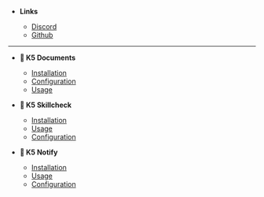 - **Links**

  - [Discord](https://discord.com/invite/WmANgpdrgZ)
  - [Github](https://github.com/kac5a)

---

- **📄 K5 Documents**

  - [Installation](k5documents/installation.md)
  - [Configuration](k5documents/configuration.md)
  - [Usage](k5documents/usage.md)

- **🔐 K5 Skillcheck**

  - [Installation](k5skillcheck/installation.md)
  - [Usage](k5skillcheck/usage.md)
  - [Configuration](k5skillcheck/configuration.md)

- **💬 K5 Notify**

  - [Installation](k5notify/installation.md)
  - [Usage](k5notify/usage.md)
  - [Configuration](k5notify/configuration.md)

